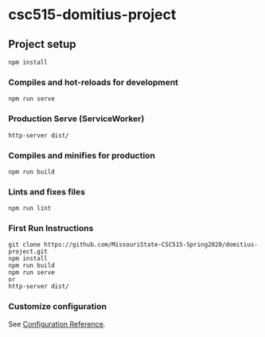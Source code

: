 # csc515-domitius-project

## Project setup
```
npm install
```

### Compiles and hot-reloads for development
```
npm run serve
```

### Production Serve (ServiceWorker)
```
http-server dist/
```

### Compiles and minifies for production
```
npm run build
```

### Lints and fixes files
```
npm run lint
```

### First Run Instructions
```
git clone https://github.com/MissouriState-CSC515-Spring2020/domitius-project.git
npm install
npm run build
npm run serve
or
http-server dist/
```
### Customize configuration
See [Configuration Reference](https://cli.vuejs.org/config/).
